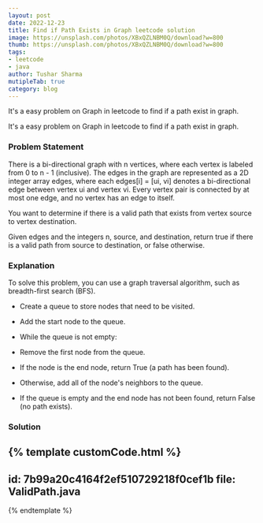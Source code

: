 ```yaml
---
layout: post
date: 2022-12-23
title: Find if Path Exists in Graph leetcode solution
image: https://unsplash.com/photos/XBxQZLNBM0Q/download?w=800
thumb: https://unsplash.com/photos/XBxQZLNBM0Q/download?w=800
tags:
- leetcode
- java
author: Tushar Sharma
mutipleTab: true
category: blog
---
```


It's a easy problem on Graph in leetcode to find if a path exist in graph.<!-- truncate_here -->

It's a easy problem on Graph in leetcode to find if a path exist in graph.

### Problem Statement

There is a bi-directional graph with n vertices, where each vertex is labeled from 0 to n - 1 (inclusive). The edges in the graph are represented as a 2D integer array edges, where each edges[i] = [ui, vi] denotes a bi-directional edge between vertex ui and vertex vi. Every vertex pair is connected by at most one edge, and no vertex has an edge to itself.


You want to determine if there is a valid path that exists from vertex source to vertex destination.

Given edges and the integers n, source, and destination, return true if there is a valid path from source to destination, or false otherwise.

### Explanation

To solve this problem, you can use a graph traversal algorithm, such as breadth-first search (BFS).

* Create a queue to store nodes that need to be visited.

* Add the start node to the queue.

* While the queue is not empty:

* Remove the first node from the queue.

* If the node is the end node, return True (a path has been found).

* Otherwise, add all of the node's neighbors to the queue.

* If the queue is empty and the end node has not been found, return False (no path exists).


### Solution

{% template customCode.html %}
---
id: 7b99a20c4164f2ef510729218f0cef1b
file: ValidPath.java
---
{% endtemplate %}
